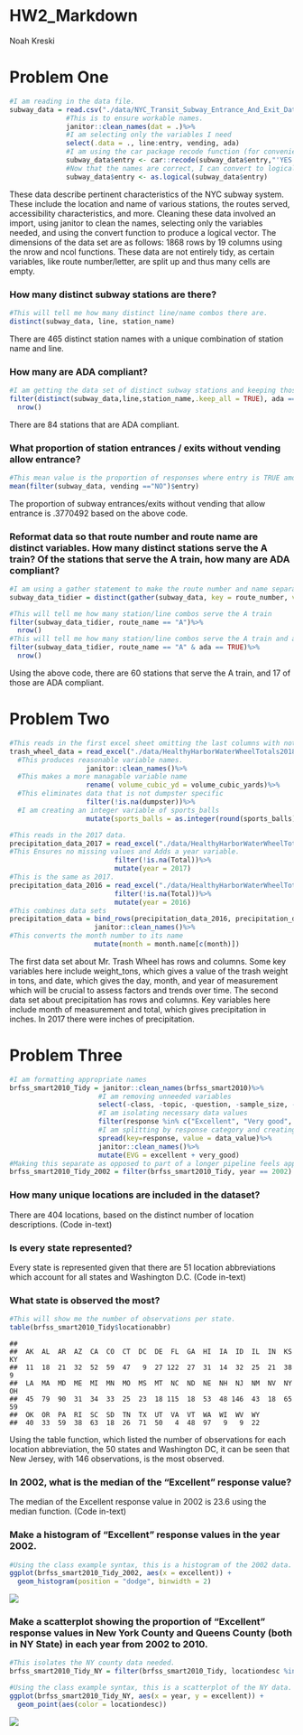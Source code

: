 HW2\_Markdown
================
Noah Kreski

Problem One
===========

``` r
#I am reading in the data file.
subway_data = read.csv("./data/NYC_Transit_Subway_Entrance_And_Exit_Data.csv")%>%
              #This is to ensure workable names.
              janitor::clean_names(dat = .)%>%
              #I am selecting only the variables I need
              select(.data = ., line:entry, vending, ada)
              #I am using the car package recode function (for convenience) to recode the names of yes and no in the entry column.
              subway_data$entry <- car::recode(subway_data$entry,"'YES' = TRUE;'NO'=FALSE")
              #Now that the names are correct, I can convert to logical
              subway_data$entry <- as.logical(subway_data$entry)
```

These data describe pertinent characteristics of the NYC subway system. These include the location and name of various stations, the routes served, accessibility characteristics, and more. Cleaning these data involved an import, using janitor to clean the names, selecting only the variables needed, and using the convert function to produce a logical vector. The dimensions of the data set are as follows: 1868 rows by 19 columns using the nrow and ncol functions. These data are not entirely tidy, as certain variables, like route number/letter, are split up and thus many cells are empty.

### How many distinct subway stations are there?

``` r
#This will tell me how many distinct line/name combos there are.
distinct(subway_data, line, station_name)
```

There are 465 distinct station names with a unique combination of station name and line.

### How many are ADA compliant?

``` r
#I am getting the data set of distinct subway stations and keeping those that are ada-compliant
filter(distinct(subway_data,line,station_name,.keep_all = TRUE), ada == TRUE)%>%
  nrow()
```

There are 84 stations that are ADA compliant.

### What proportion of station entrances / exits without vending allow entrance?

``` r
#This mean value is the proportion of responses where entry is TRUE among the data entries where vending = "NO"
mean(filter(subway_data, vending =="NO")$entry)
```

The proportion of subway entrances/exits without vending that allow entrance is .3770492 based on the above code.

### Reformat data so that route number and route name are distinct variables. How many distinct stations serve the A train? Of the stations that serve the A train, how many are ADA compliant?

``` r
#I am using a gather statement to make the route number and name separate variables, then getting the distinct combinations of line, station, and route name.
subway_data_tidier = distinct(gather(subway_data, key = route_number, value = route_name, route1:route11), line, station_name,  route_name, .keep_all = TRUE)

#This will tell me how many station/line combos serve the A train
filter(subway_data_tidier, route_name == "A")%>%
  nrow()
#This will tell me how many station/line combos serve the A train and are ada-compliant
filter(subway_data_tidier, route_name == "A" & ada == TRUE)%>%
  nrow()
```

Using the above code, there are 60 stations that serve the A train, and 17 of those are ADA compliant.

Problem Two
===========

``` r
#This reads in the first excel sheet omitting the last columns with notes
trash_wheel_data = read_excel("./data/HealthyHarborWaterWheelTotals2018-7-28 (1).xlsx", sheet = 1, range = cell_cols("A:N"), col_names = TRUE)  %>%
  #This produces reasonable variable names.
                   janitor::clean_names()%>%
  #This makes a more managable variable name
                   rename( volume_cubic_yd = volume_cubic_yards)%>%
  #This eliminates data that is not dumpster specific
                   filter(!is.na(dumpster))%>%
  #I am creating an integer variable of sports_balls
                   mutate(sports_balls = as.integer(round(sports_balls)))
```

``` r
#This reads in the 2017 data.
precipitation_data_2017 = read_excel("./data/HealthyHarborWaterWheelTotals2018-7-28 (1).xlsx", sheet = 4, range = "A2:B14", col_names = TRUE)%>%
#This Ensures no missing values and Adds a year variable.
                          filter(!is.na(Total))%>%
                          mutate(year = 2017)
#This is the same as 2017.
precipitation_data_2016 = read_excel("./data/HealthyHarborWaterWheelTotals2018-7-28 (1).xlsx", sheet = 5, range = "A2:B14", col_names = TRUE)%>%
                          filter(!is.na(Total))%>%
                          mutate(year = 2016)
#This combines data sets                        
precipitation_data = bind_rows(precipitation_data_2016, precipitation_data_2017)%>%
                     janitor::clean_names()%>%
#This converts the month number to its name
                     mutate(month = month.name[c(month)])
```

The first data set about Mr. Trash Wheel has rows and columns. Some key variables here include weight\_tons, which gives a value of the trash weight in tons, and date, which gives the day, month, and year of measurement which will be crucial to assess factors and trends over time. The second data set about precipitation has rows and columns. Key variables here include month of measurement and total, which gives precipitation in inches. In 2017 there were inches of precipitation.

Problem Three
=============

``` r
#I am formatting appropriate names
brfss_smart2010_Tidy = janitor::clean_names(brfss_smart2010)%>%
                      #I am removing unneeded variables
                      select(-class, -topic, -question, -sample_size, -(confidence_limit_low:geo_location))%>%
                      #I am isolating necessary data values
                      filter(response %in% c("Excellent", "Very good", "Good", "Fair", "Poor"))%>%
                      #I am splitting by response category and creating a new variable
                      spread(key=response, value = data_value)%>%
                      janitor::clean_names()%>%
                      mutate(EVG = excellent + very_good)
#Making this separate as opposed to part of a longer pipeline feels appropriate given that it will be used multiple times.
brfss_smart2010_Tidy_2002 = filter(brfss_smart2010_Tidy, year == 2002)
```

### How many unique locations are included in the dataset?

There are 404 locations, based on the distinct number of location descriptions. (Code in-text)

### Is every state represented?

Every state is represented given that there are 51 location abbreviations which account for all states and Washington D.C. (Code in-text)

### What state is observed the most?

``` r
#This will show me the number of observations per state.
table(brfss_smart2010_Tidy$locationabbr)
```

    ## 
    ##  AK  AL  AR  AZ  CA  CO  CT  DC  DE  FL  GA  HI  IA  ID  IL  IN  KS  KY 
    ##  11  18  21  32  52  59  47   9  27 122  27  31  14  32  25  21  38   9 
    ##  LA  MA  MD  ME  MI  MN  MO  MS  MT  NC  ND  NE  NH  NJ  NM  NV  NY  OH 
    ##  45  79  90  31  34  33  25  23  18 115  18  53  48 146  43  18  65  59 
    ##  OK  OR  PA  RI  SC  SD  TN  TX  UT  VA  VT  WA  WI  WV  WY 
    ##  40  33  59  38  63  18  26  71  50   4  48  97   9   9  22

Using the table function, which listed the number of observations for each location abbreviation, the 50 states and Washington DC, it can be seen that New Jersey, with 146 observations, is the most observed.

### In 2002, what is the median of the “Excellent” response value?

The median of the Excellent response value in 2002 is 23.6 using the median function. (Code in-text)

### Make a histogram of “Excellent” response values in the year 2002.

``` r
#Using the class example syntax, this is a histogram of the 2002 data.
ggplot(brfss_smart2010_Tidy_2002, aes(x = excellent)) + 
  geom_histogram(position = "dodge", binwidth = 2)
```

![](HW2_Markdown_files/figure-markdown_github/excellent_historgram-1.png)

### Make a scatterplot showing the proportion of “Excellent” response values in New York County and Queens County (both in NY State) in each year from 2002 to 2010.

``` r
#This isolates the NY county data needed.
brfss_smart2010_Tidy_NY = filter(brfss_smart2010_Tidy, locationdesc %in% c("NY - New York County","NY - Queens County"))
```

``` r
#Using the class example syntax, this is a scatterplot of the NY data.
ggplot(brfss_smart2010_Tidy_NY, aes(x = year, y = excellent)) + 
  geom_point(aes(color = locationdesc))
```

![](HW2_Markdown_files/figure-markdown_github/scatterplot_NY-1.png)
